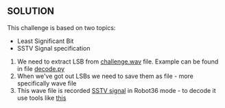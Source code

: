 ## SOLUTION
This challenge is based on two topics:

- Least Significant Bit
- SSTV Signal specification

1. We need to extract LSB from [challenge.wav](challenge.wav) file. Example can be found in file [decode.py](decode.py)
2. When we've got out LSBs we need to save them as file - more specifically wave file
3. This wave file is recorded [SSTV signal](https://www.sigidwiki.com/wiki/Slow-Scan_Television_(SSTV)) in Robot36 mode - to decode it use tools like [this](http://users.belgacom.net/hamradio/rxsstv.htm)